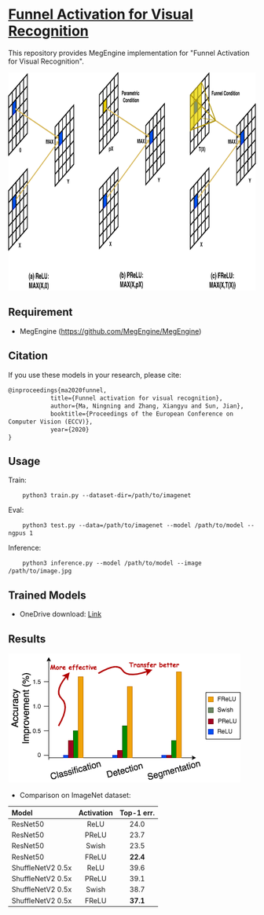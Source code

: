 # [Funnel Activation for Visual Recognition]()
This repository provides MegEngine implementation for "Funnel Activation for Visual Recognition".

<!-- ![introduce image](image/frelu.png) -->
<img width="869" height="444" src="figures/frelu.png"/>


## Requirement
- MegEngine (https://github.com/MegEngine/MegEngine)


## Citation
If you use these models in your research, please cite:


    @inproceedings{ma2020funnel, 
                title={Funnel activation for visual recognition},  
                author={Ma, Ningning and Zhang, Xiangyu and Sun, Jian},  
                booktitle={Proceedings of the European Conference on Computer Vision (ECCV)},  
                year={2020} 
    }

## Usage
Train:
```
    python3 train.py --dataset-dir=/path/to/imagenet
```

Eval:
```
    python3 test.py --data=/path/to/imagenet --model /path/to/model --ngpus 1
```

Inference:
```
    python3 inference.py --model /path/to/model --image /path/to/image.jpg
```

## Trained Models
- OneDrive download: [Link](https://1drv.ms/u/s!AgaP37NGYuEXhVeOfq7Ksp6t1ZNI?e=vNOGfE)

## Results

<!-- ![introduce image](image/frelu_result.png) -->
<img width="473" height="263" src="figures/frelu_result.png"/>

- Comparison on ImageNet dataset:

|        Model             | Activation | Top-1 err.|
| :----------------------  | :--------: | :------:  |
|    ResNet50              |  ReLU      | 24.0      |
|    ResNet50              |  PReLU     | 23.7      |
|    ResNet50              |  Swish     | 23.5      |
|    ResNet50              |  FReLU     | **22.4**  |
|    ShuffleNetV2 0.5x     |  ReLU      | 39.6      |
|    ShuffleNetV2 0.5x     |  PReLU     | 39.1      |
|    ShuffleNetV2 0.5x     |  Swish     | 38.7      |
|    ShuffleNetV2 0.5x     |  FReLU     | **37.1**  |

